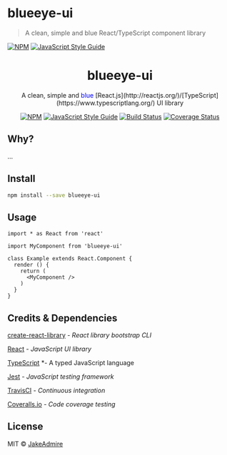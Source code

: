 # blueeye-ui

> A clean, simple and blue React/TypeScript component library

[![NPM](https://img.shields.io/npm/v/blueeye-ui.svg)](https://www.npmjs.com/package/blueeye-ui) [![JavaScript Style Guide](https://img.shields.io/badge/code_style-standard-brightgreen.svg)](https://standardjs.com)



<h1 align="center">blueeye-ui</h1>

<div align="center">

<p>A clean, simple and <span style="color:blue;">blue</span> [React.js](http://reactjs.org/)/[TypeScript](https://www.typescriptlang.org/) UI library</p>

[![NPM](https://img.shields.io/npm/v/blueeye-ui.svg)](https://www.npmjs.com/package/blueeye-ui) 
[![JavaScript Style Guide](https://img.shields.io/badge/code_style-standard-brightgreen.svg)](https://standardjs.com)
[![Build Status](https://travis-ci.org/JakeAdmire/blueye-ui.svg?branch=master)](https://travis-ci.org/JakeAdmire/blueye-ui)
[![Coverage Status](https://coveralls.io/repos/github/JakeAdmire/blueye-ui/badge.svg?branch=master)](https://coveralls.io/github/JakeAdmire/blueye-ui?branch=master)
</div>

## Why?
...

## Install

```bash
npm install --save blueeye-ui
```

## Usage

```tsx
import * as React from 'react'

import MyComponent from 'blueeye-ui'

class Example extends React.Component {
  render () {
    return (
      <MyComponent />
    )
  }
}
```

## Credits & Dependencies

[create-react-library](https://www.npmjs.com/package/create-react-library) *- React library bootstrap CLI*

[React](https://reactjs.org/) *- JavaScript UI library*

[TypeScript](https://www.typescriptlang.org/) *- A typed JavaScript language

[Jest](https://jestjs.io/) *- JavaScript testing framework*

[TravisCI](https://travis-ci.org/) *- Continuous integration*

[Coveralls.io](https://coveralls.io/) *- Code coverage testing*

## License

MIT © [JakeAdmire](https://github.com/JakeAdmire)
